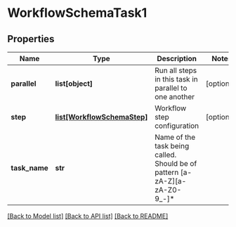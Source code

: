 # WorkflowSchemaTask1

## Properties
Name | Type | Description | Notes
------------ | ------------- | ------------- | -------------
**parallel** | **list[object]** | Run all steps in this task in parallel to one another | [optional] 
**step** | [**list[WorkflowSchemaStep]**](WorkflowSchemaStep.md) | Workflow step configuration | [optional] 
**task_name** | **str** | Name of the task being called. Should be of pattern [a-zA-Z][a-zA-Z0-9_-]* | 

[[Back to Model list]](../README.md#documentation-for-models) [[Back to API list]](../README.md#documentation-for-api-endpoints) [[Back to README]](../README.md)



